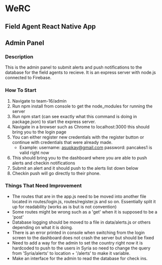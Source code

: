 # WeRC
## Field Agent React Native App
## Admin Panel
### Description
This is the admin panel to submit alerts and push notifications to the database for the field agents to recieve. It is an express server with node.js connected to Firebase.

### How To Start
1. Navigate to team-16/admin
2. Run npm install from console to get the node_modules for running the server
3. Run npm start (can see exactly what this command is doing in package.json) to start the express server.
4. Navigate in a browser such as Chrome to localhost:3000 this should bring you to the login page
5. You can either register new credentials with the register button or continue with credentials that were already made.
    - Example: username: asupkay@gmail.com password: pancakes1 is valid right now
6. This should bring you to the dashboard where you are able to push alerts and checkin notifications
7. Submit an alert and it should push to the alerts list down below
8. Checkin push will go directly to their phone.

### Things That Need Improvement
- The routes that are in the app.js need to be moved into another file located in routes/login.js, routes/register.js and so on. Essentially split it up for readability (works as is but is not convention)
- Some routes might be wrong such as a 'get' when it is supposed to be a 'post'
- Database logging should be moved to a file in data/alerts.js or others depending on what it is doing.
- There is an error printed in console when switching from the login screen to the dashboard does not crash the server but should be fixed
- Need to add a way for the admin to set the country right now it is hardcoded to push to the users in Syria so need to change the query from 'Syria/alerts' to location + '/alerts' to make it variable.
- Make an interface for the admin to read the database for check ins.
